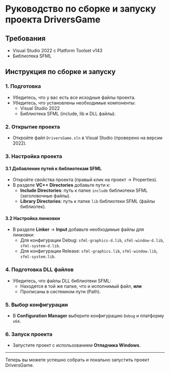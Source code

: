# Руководство по сборке и запуску проекта DriversGame

## Требования
- Visual Studio 2022 с Platform Toolset v143
- Библиотека SFML

## Инструкция по сборке и запуску

### 1. Подготовка
- Убедитесь, что у вас есть все исходные файлы проекта.
- Убедитесь, что установлены необходимые компоненты:
  - Visual Studio 2022
  - Библиотека SFML (include, lib и DLL файлы).

### 2. Открытие проекта
- Откройте файл `DriversGame.sln` в Visual Studio (проверено на версии 2022).

### 3. Настройка проекта

#### 3.1 Добавление путей к библиотекам SFML
- Откройте свойства проекта (правый клик на проект -> Properties).
- В разделе **VC++ Directories** добавьте пути к:
  - **Include Directories**: путь к папке `include` библиотеки SFML (заголовочные файлы).
  - **Library Directories**: путь к папке `lib` библиотеки SFML (файлы библиотек).

#### 3.2 Настройка линковки
- В разделе **Linker** -> **Input** добавьте необходимые файлы для линковки:
  - Для конфигурации Debug: `sfml-graphics-d.lib`, `sfml-window-d.lib`, `sfml-system-d.lib`.
  - Для конфигурации Release: `sfml-graphics.lib`, `sfml-window.lib`, `sfml-system.lib`.

### 4. Подготовка DLL файлов
- Убедитесь, что файлы DLL библиотеки SFML:
  - Находятся в той же папке, что и исполнимый файл, **или**
  - Прописаны в системном пути (Path).

### 5. Выбор конфигурации
- В **Configuration Manager** выберите конфигурацию `Debug` и платформу `x64`.

### 6. Запуск проекта
- Запустите проект с использованием **Отладчика Windows**.

---

Теперь вы можете успешно собрать и локально запустить проект DriversGame.

